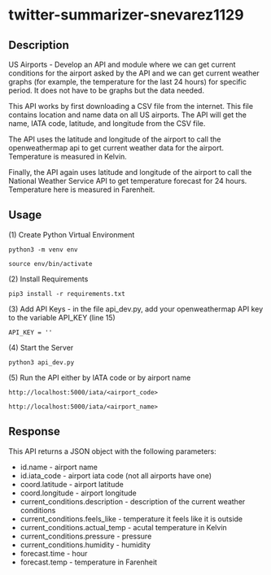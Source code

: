# twitter-summarizer-snevarez1129

## Description
US Airports - Develop an API and module where we can get current conditions for the airport asked by the API and we can get current weather graphs (for example, the temperature for the last 24 hours) for specific period.  It does not have to be graphs but the data needed.

This API works by first downloading a CSV file from the internet. This file contains location and name data on all US airports. The API will get the name, IATA code, latitude, and longitude from the CSV file.

The API uses the latitude and longitude of the airport to call the openweathermap api to get current weather data for the airport. Temperature is measured in Kelvin.

Finally, the API again uses latitude and longitude of the airport to call the National Weather Service API to get temperature forecast for 24 hours. Temperature here is measured in Farenheit.

## Usage
(1) Create Python Virtual Environment

`python3 -m venv env`

`source env/bin/activate`

(2) Install Requirements

`pip3 install -r requirements.txt`

(3) Add API Keys - in the file api_dev.py, add your openweathermap API key to the variable API_KEY (line 15)

`API_KEY = ''`

(4) Start the Server

`python3 api_dev.py`

(5) Run the API either by IATA code or by airport name

`http://localhost:5000/iata/<airport_code>`

`http://localhost:5000/iata/<airport_name>`

## Response
This API returns a JSON object with the following parameters:
* id.name - airport name
* id.iata_code - airport iata code (not all airports have one)
* coord.latitude - airport latitude
* coord.longitude - airport longitude
* current_conditions.description - description of the current weather conditions
* current_conditions.feels_like - temperature it feels like it is outside
* current_conditions.actual_temp - acutal temperature in Kelvin
* current_conditions.pressure - pressure
* current_conditions.humidity - humidity
* forecast.time - hour
* forecast.temp - temperature in Farenheit
